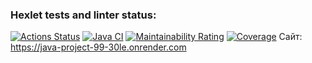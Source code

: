 ### Hexlet tests and linter status:
[![Actions Status](https://github.com/Kudrya33/java-project-99/actions/workflows/hexlet-check.yml/badge.svg)](https://github.com/Kudrya33/java-project-99/actions)
[![Java CI](https://github.com/Kudrya33/java-project-99/actions/workflows/build.yml/badge.svg)](https://github.com/Kudrya33/java-project-99/actions/workflows/build.yml)
[![Maintainability Rating](https://sonarcloud.io/api/project_badges/measure?project=Kudrya33_java-project-99&metric=sqale_rating)](https://sonarcloud.io/summary/new_code?id=Kudrya33_java-project-99)
[![Coverage](https://sonarcloud.io/api/project_badges/measure?project=Kudrya33_java-project-99&metric=coverage)](https://sonarcloud.io/summary/new_code?id=Kudrya33_java-project-99)
Сайт:
https://java-project-99-30le.onrender.com
